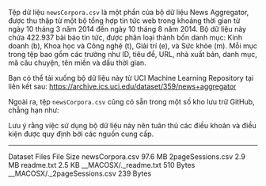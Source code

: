 
Tệp dữ liệu `newsCorpora.csv` là một phần của bộ dữ liệu News Aggregator, được thu thập từ một bộ tổng hợp tin tức web trong khoảng thời gian từ ngày 10 tháng 3 năm 2014 đến ngày 10 tháng 8 năm 2014. Bộ dữ liệu này chứa 422.937 bài báo tin tức, được phân loại thành bốn danh mục: Kinh doanh (b), Khoa học và Công nghệ (t), Giải trí (e), và Sức khỏe (m). Mỗi mục trong tệp bao gồm các trường như ID, tiêu đề, URL, nhà xuất bản, danh mục, mã câu chuyện, tên miền và dấu thời gian.

Bạn có thể tải xuống bộ dữ liệu này từ UCI Machine Learning Repository tại liên kết sau: https://archive.ics.uci.edu/dataset/359/news+aggregator

Ngoài ra, tệp `newsCorpora.csv` cũng có sẵn trong một số kho lưu trữ GitHub, chẳng hạn như: 

Lưu ý rằng việc sử dụng bộ dữ liệu này nên tuân thủ các điều khoản và điều kiện được quy định bởi các nguồn cung cấp. 

--------------------

Dataset Files
File	Size
newsCorpora.csv	97.6 MB
2pageSessions.csv	2.9 MB
readme.txt	2.5 KB
__MACOSX/._readme.txt	510 Bytes
__MACOSX/._2pageSessions.csv	239 Bytes